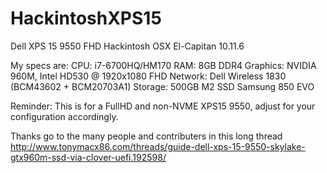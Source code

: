 # HackintoshXPS15
Dell XPS 15 9550 FHD Hackintosh
OSX El-Capitan 10.11.6

My specs are:
CPU: i7-6700HQ/HM170
RAM: 8GB DDR4
Graphics: NVIDIA 960M, Intel HD530 @ 1920x1080 FHD
Network: Dell Wireless 1830 (BCM43602 + BCM20703A1)
Storage: 500GB M2 SSD Samsung 850 EVO

Reminder: This is for a FullHD and non-NVME XPS15 9550, adjust for your configuration accordingly.

Thanks go to the many people and contributers in this long thread http://www.tonymacx86.com/threads/guide-dell-xps-15-9550-skylake-gtx960m-ssd-via-clover-uefi.192598/
